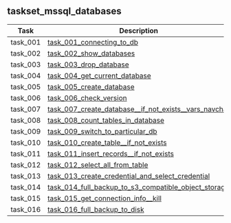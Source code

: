 ## taskset_mssql_databases

| Task     | Description                                                                                                                            |
|----------|----------------------------------------------------------------------------------------------------------------------------------------|
| task_001 | [task_001_connecting_to_db](taskset_mssql_databases/task_001_connecting_to_db)                                                         |
| task_002 | [task_002_show_databases](taskset_mssql_databases/task_002_show_databases)                                                             |
| task_003 | [task_003_drop_database](taskset_mssql_databases/task_003_drop_database)                                                               |
| task_004 | [task_004_get_current_database](taskset_mssql_databases/task_004_get_current_database)                                                 |
| task_005 | [task_005_create_database](taskset_mssql_databases/task_005_create_database)                                                           |
| task_006 | [task_006_check_version](taskset_mssql_databases/task_006_check_version)                                                               |
| task_007 | [task_007_create_database__if_not_exists__vars_navchar](taskset_mssql_databases/task_007_create_database__if_not_exists__vars_navchar) |
| task_008 | [task_008_count_tables_in_database](taskset_mssql_databases/task_008_count_tables_in_database)                                         |
| task_009 | [task_009_switch_to_particular_db](taskset_mssql_databases/task_009_switch_to_particular_db)                                           |
| task_010 | [task_010_create_table__if_not_exists](taskset_mssql_databases/task_010_create_table__if_not_exists)                                   |
| task_011 | [task_011_insert_records__if_not_exists](taskset_mssql_databases/task_011_insert_records__if_not_exists)                               |
| task_012 | [task_012_select_all_from_table](taskset_mssql_databases/task_012_select_all_from_table)                                               |
| task_013 | [task_013_create_credential_and_select_credential](taskset_mssql_databases/task_013_create_credential_and_select_credential)           |
| task_014 | [task_014_full_backup_to_s3_compatible_object_storage](taskset_mssql_databases/task_014_full_backup_to_s3_compatible_object_storage)   |
| task_015 | [task_015_get_connection_info__kill](taskset_mssql_databases/task_015_get_connection_info__kill)                                       |
| task_016 | [task_016_full_backup_to_disk](taskset_mssql_databases/task_016_full_backup_to_disk)                                                   |

